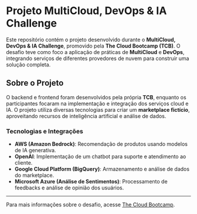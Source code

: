# Projeto MultiCloud, DevOps & IA Challenge
Este repositório contém o projeto desenvolvido durante o **MultiCloud, DevOps & IA Challenge**, promovido pela **The Cloud Bootcamp (TCB)**. O desafio teve como foco a aplicação de práticas de **MultiCloud** e **DevOps**, integrando serviços de diferentes provedores de nuvem para construir uma solução completa.

## Sobre o Projeto
O backend e frontend foram desenvolvidos pela própria **TCB**, enquanto os participantes focaram na implementação e integração dos serviços cloud e IA. O projeto utiliza diversas tecnologias para criar um **marketplace fictício**, aproveitando recursos de inteligência artificial e análise de dados.

### Tecnologias e Integrações
- **AWS (Amazon Bedrock)**: Recomendação de produtos usando modelos de IA generativa.
- **OpenAI**: Implementação de um chatbot para suporte e atendimento ao cliente.
- **Google Cloud Platform (BigQuery)**: Armazenamento e análise de dados do marketplace.
- **Microsoft Azure (Análise de Sentimentos)**: Processamento de feedbacks e análise de opinião dos usuários.

---

Para mais informações sobre o desafio, acesse [The Cloud Bootcamp](https://thecloudbootcamp.com).
